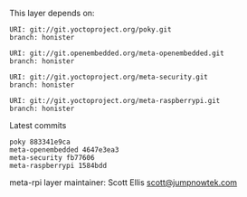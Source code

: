 This layer depends on:

    URI: git://git.yoctoproject.org/poky.git
    branch: honister

    URI: git://git.openembedded.org/meta-openembedded.git
    branch: honister

    URI: git://git.yoctoproject.org/meta-security.git
    branch: honister

    URI: git://git.yoctoproject.org/meta-raspberrypi.git
    branch: honister

Latest commits

    poky 883341e9ca
    meta-openembedded 4647e3ea3
    meta-security fb77606
    meta-raspberrypi 1584bdd

meta-rpi layer maintainer: Scott Ellis <scott@jumpnowtek.com>
